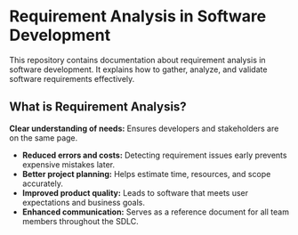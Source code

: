 # Requirement Analysis in Software Development
This repository contains documentation about requirement analysis in software development. It explains how to gather, analyze, and validate software requirements effectively.
## What is Requirement Analysis?
**Clear understanding of needs:** Ensures developers and stakeholders are on the same page.
- **Reduced errors and costs:** Detecting requirement issues early prevents expensive mistakes later.
- **Better project planning:** Helps estimate time, resources, and scope accurately.
- **Improved product quality:** Leads to software that meets user expectations and business goals.
- **Enhanced communication:** Serves as a reference document for all team members throughout the SDLC.
